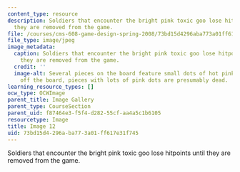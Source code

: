 ```yaml
---
content_type: resource
description: Soldiers that encounter the bright pink toxic goo lose hitpoints until
  they are removed from the game.
file: /courses/cms-608-game-design-spring-2008/73bd15d4296aba773a01ff617e31f745_12.jpg
file_type: image/jpeg
image_metadata:
  caption: Soldiers that encounter the bright pink toxic goo lose hitpoints until
    they are removed from the game.
  credit: ''
  image-alt: Several pieces on the board feature small dots of hot pink goo on them;
    off the board, pieces with lots of pink dots are presumably dead.
learning_resource_types: []
ocw_type: OCWImage
parent_title: Image Gallery
parent_type: CourseSection
parent_uid: f87464e3-f5f4-d282-55cf-aa4a5c1b6105
resourcetype: Image
title: Image 12
uid: 73bd15d4-296a-ba77-3a01-ff617e31f745
---
```

Soldiers that encounter the bright pink toxic goo lose hitpoints until they are removed from the game.

